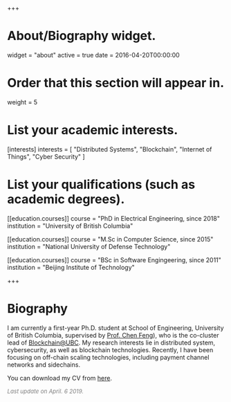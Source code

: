 +++
# About/Biography widget.
widget = "about"
active = true
date = 2016-04-20T00:00:00

# Order that this section will appear in.
weight = 5

# List your academic interests.
[interests]
  interests = [
    "Distributed Systems",
    "Blockchain",
    "Internet of Things",
    "Cyber Security"
  ]

# List your qualifications (such as academic degrees).
[[education.courses]]
  course = "PhD in Electrical Engineering, since 2018"
  institution = "University of British Columbia"

[[education.courses]]
  course = "M.Sc in Computer Science, since 2015"
  institution = "National University of Defense Technology"

[[education.courses]]
  course = "BSc in Software Engingeering, since 2011"
  institution = "Beijing Institute of Technology"

+++

# Biography

I am currently a first-year Ph.D. student at School of Engineering, University of British Columbia, supervised by [Prof. Chen Feng](https://people.ok.ubc.ca/cfeng01/index.html)), who is the co-cluster lead of [Blockchain@UBC](https://blockchain.ubc.ca).
My research interests lie in distributed system, cybersecurity, as well as blockchain technologies.
Recently, I have been focusing on off-chain scaling technologies, including payment channel networks and sidechains.

You can download my CV from [here](https://fangyugai.me/files/cv.pdf).

<font color=gray size=2>*Last update on April. 6 2019.*</font>
